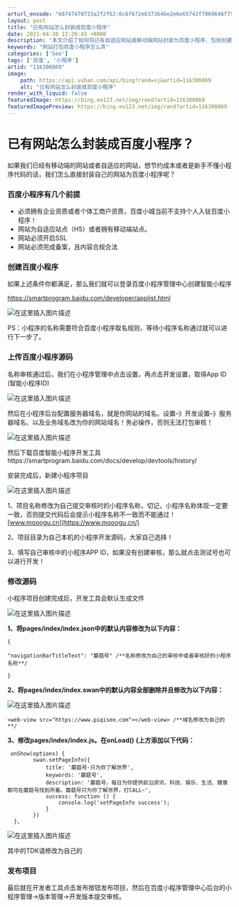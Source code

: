 ```yaml
---
arturl_encode: "68747470733a2f2f62:6c6f672e6373646e2e6e65742f7069646f757368693132332f:61727469636c652f64657461696c732f313136333030383639"
layout: post
title: "已有网站怎么封装成百度小程序"
date: 2021-04-30 12:20:43 +0800
description: "本文介绍了如何将已有自适应网站或移动端网站封装为百度小程序，包括创建小程序的步骤、上传源码、修改源码"
keywords: "网站打包百度小程序怎么弄"
categories: ['Seo']
tags: ['百度', '小程序']
artid: "116300869"
image:
    path: https://api.vvhan.com/api/bing?rand=sj&artid=116300869
    alt: "已有网站怎么封装成百度小程序"
render_with_liquid: false
featuredImage: https://bing.ee123.net/img/rand?artid=116300869
featuredImagePreview: https://bing.ee123.net/img/rand?artid=116300869
---
```


# 已有网站怎么封装成百度小程序？

如果我们已经有移动端的网站或者自适应的网站，想节约成本或者是新手不懂小程序代码的话，我们怎么直接封装自己的网站为百度小程序呢？

### 百度小程序有几个前提

* 必须拥有企业资质或者个体工商户资质，百度小城当前不支持个人入驻百度小程序！
* 网站为自适应站点（H5）或者拥有移动端站点。
* 网站必须开启SSL
* 网站必须完成备案，且内容合规合法

### 创建百度小程序

如果上述条件你都满足，那么我们就可以登录百度小程序管理中心创建智能小程序

https://smartprogram.baidu.com/developer/applist.html

![在这里插入图片描述](https://i-blog.csdnimg.cn/blog_migrate/7d54b9fbc53165ed70d9f78c11622b9e.png)

PS：小程序的名称需要符合百度小程序取名规则，等待小程序名称通过就可以进行下一步了。

### 上传百度小程序源码

名称审核通过后，我们在小程序管理中点击设置，再点击开发设置，取得App ID (智能小程序ID)

![在这里插入图片描述](https://i-blog.csdnimg.cn/blog_migrate/18c797f19514fa23f190527b1175b9e6.png)

然后在小程序后台配置服务器域名，就是你网站的域名。设置–》开发设置–》服务器域名、以及业务域名改为你的网站域名！务必操作，否则无法打包审核！

![在这里插入图片描述](https://i-blog.csdnimg.cn/blog_migrate/ddeaf82814c36cb5484d346937baf272.png)

然后下载百度智能小程序开发工具https://smartprogram.baidu.com/docs/develop/devtools/history/

安装完成后，新建小程序项目

![在这里插入图片描述](https://i-blog.csdnimg.cn/blog_migrate/4c5fb52a1c2f7d7ae863ad46d3a4518c.png)

1、项目名称修改为自己提交审核时的小程序名称，切记，小程序名称体现一定要一致，否则提交代码后会提示小程序名称不一致而不能通过！
[www.mooogu.cn](https://www.mooogu.cn/)

2、项目目录为自己本机的小程序开发源码，大家自己选择！

3、填写自己审核中的小程序APP ID，如果没有创建审核，那么就点击测试号也可以进行开发！

### 修改源码

小程序项目创建完成后，开发工具会默认生成文件

![在这里插入图片描述](https://i-blog.csdnimg.cn/blog_migrate/c7498e40eb94bf2b9119e9787cbfe244.png)

**1、将pages/index/index.json中的默认内容修改为以下内容：**

```
{

"navigationBarTitleText": "蘑菇号" /**名称修改为自己的审核中或者审核好的小程序名称**/

}

```

**2、将pages/index/index.swan中的默认内容全部删除并且修改为以下内容：**

![在这里插入图片描述](https://i-blog.csdnimg.cn/blog_migrate/cd94930e26bc76891a45fc1b5785362a.png)

```
<web-view src="https://www.piqiseo.com"></web-view> /**域名修改为自己的**/

```

**3、修改pages/index/index.js。在onLoad() {上方添加以下代码：**

```
 onShow(options) {
        swan.setPageInfo({
            title: '蘑菇号-只为你了解世界',
            keywords: '蘑菇号',
            description: '蘑菇号，每日为你提供前沿资讯，科技、娱乐、生活、健康都可在蘑菇号找到所看。蘑菇号只为你了解世界，打CALL~',
            success: function () {
                console.log('setPageInfo success');
            }
        })
  },

```

![在这里插入图片描述](https://i-blog.csdnimg.cn/blog_migrate/a7d8f84ba0e8f3156018c86702a3c17a.png)

其中的TDK请修改为自己的

### 发布项目

最后就在开发者工具点击发布按钮发布项目，然后在百度小程序管理中心后台的小程序管理→版本管理→开发版本提交审核。